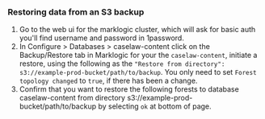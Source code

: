 ### Restoring data from an S3 backup

1. Go to the web ui for the marklogic cluster, which will ask for basic auth you'll find username and password in 1password.
2. In Configure > Databases > caselaw-content click on the Backup/Restore tab in Marklogic for your the `caselaw-content`, initiate a restore, using the following as the
   `"Restore from directory": s3://example-prod-bucket/path/to/backup`. You only need to set `Forest topology changed` to `true`, if there has been a change.
3. Confirm that you want to restore the following forests to database caselaw-content from directory s3://example-prod-bucket/path/to/backup by selecting `ok` at bottom of page.
